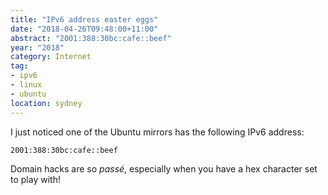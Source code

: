 ```yaml
---
title: "IPv6 address easter eggs"
date: "2018-04-26T09:48:00+11:00"
abstract: "2001:388:30bc:cafe::beef"
year: "2018"
category: Internet
tag:
- ipv6
- linux
- ubuntu
location: sydney
---
```

I just noticed one of the Ubuntu mirrors has the following IPv6 address:

    2001:388:30bc:cafe::beef

Domain hacks are so *passé*, especially when you have a hex character set to play with!

